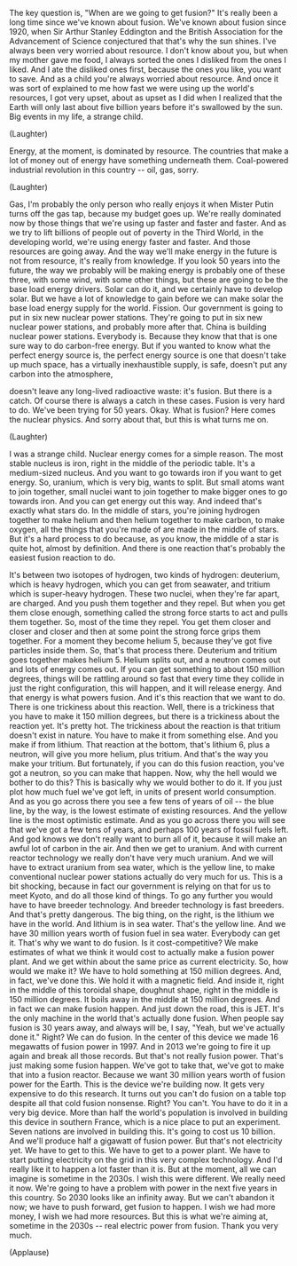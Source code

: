
The key question is, &quot;When are we going to get fusion?&quot;
It&#39;s really been a long time since we&#39;ve known about fusion.
We&#39;ve known about fusion since 1920,
when Sir Arthur Stanley Eddington
and the British Association for the Advancement of Science
conjectured that that&#39;s why the sun shines.
I&#39;ve always been very worried about resource.
I don&#39;t know about you, but
when my mother gave me food,
I always sorted the ones I disliked
from the ones I liked.
And I ate the disliked ones first,
because the ones you like, you want to save.
And as a child you&#39;re always worried about resource.
And once it was sort of explained to me
how fast we were using up the world&#39;s resources,
I got very upset,
about as upset as I did when I realized
that the Earth will only last about five billion years
before it&#39;s swallowed by the sun.
Big events in my life,
a strange child.

(Laughter)

Energy, at the moment, is dominated by resource.
The countries that make a lot of money out of energy
have something underneath them.
Coal-powered industrial revolution in this country --
oil, gas, sorry.

(Laughter)

Gas, I&#39;m probably the only person
who really enjoys it when Mister Putin
turns off the gas tap, because my budget goes up.
We&#39;re really dominated now
by those things that we&#39;re using up faster and faster and faster.
And as we try to lift billions of people out of poverty
in the Third World, in the developing world,
we&#39;re using energy faster and faster.
And those resources are going away.
And the way we&#39;ll make energy in the future
is not from resource,
it&#39;s really from knowledge.
If you look 50 years into the future,
the way we probably will be making energy
is probably one of these three,
with some wind, with some other things,
but these are going to be the base load energy drivers.
Solar can do it, and we certainly have to develop solar.
But we have a lot of knowledge to gain before we can make solar
the base load energy supply for the world.
Fission.
Our government is going to put in six new nuclear power stations.
They&#39;re going to put in six new nuclear power stations,
and probably more after that.
China is building nuclear power stations. Everybody is.
Because they know that that is one sure way
to do carbon-free energy.
But if you wanted to know what the perfect energy source is,
the perfect energy source is one
that doesn&#39;t take up much space,
has a virtually inexhaustible supply,
is safe, doesn&#39;t put any carbon into the atmosphere,

doesn&#39;t leave any long-lived radioactive waste:
it&#39;s fusion.
But there is a catch. Of course there is always a catch in these cases.
Fusion is very hard to do.
We&#39;ve been trying for 50 years.
Okay. What is fusion? Here comes the nuclear physics.
And sorry about that, but this is what turns me on.

(Laughter)

I was a strange child.
Nuclear energy comes for a simple reason.
The most stable nucleus is iron, right in the middle of the periodic table.
It&#39;s a medium-sized nucleus.
And you want to go towards iron if you want to get energy.
So, uranium, which is very big, wants to split.
But small atoms want to join together,
small nuclei want to join together
to make bigger ones to go towards iron.
And you can get energy out this way.
And indeed that&#39;s exactly what stars do.
In the middle of stars, you&#39;re joining hydrogen together to make helium
and then helium together to make carbon,
to make oxygen, all the things that you&#39;re made of
are made in the middle of stars.
But it&#39;s a hard process to do
because, as you know, the middle of a star is quite hot,
almost by definition.
And there is one reaction
that&#39;s probably the easiest fusion reaction to do.

It&#39;s between two isotopes of hydrogen, two kinds of hydrogen:
deuterium, which is heavy hydrogen,
which you can get from seawater,
and tritium which is super-heavy hydrogen.
These two nuclei, when they&#39;re far apart, are charged.
And you push them together and they repel.
But when you get them close enough,
something called the strong force starts to act
and pulls them together.
So, most of the time they repel.
You get them closer and closer and closer and then at some point
the strong force grips them together.
For a moment they become helium 5,
because they&#39;ve got five particles inside them.
So, that&#39;s that process there. Deuterium and tritium goes together
makes helium 5.
Helium splits out, and a neutron comes out
and lots of energy comes out.
If you can get something to about 150 million degrees,
things will be rattling around so fast
that every time they collide in just the right configuration,
this will happen, and it will release energy.
And that energy is what powers fusion.
And it&#39;s this reaction that we want to do.
There is one trickiness about this reaction.
Well, there is a trickiness that you have to make it 150 million degrees,
but there is a trickiness about the reaction yet.
It&#39;s pretty hot.
The trickiness about the reaction is that
tritium doesn&#39;t exist in nature.
You have to make it from something else.
And you make if from lithium. That reaction at the bottom,
that&#39;s lithium 6, plus a neutron,
will give you more helium, plus tritium.
And that&#39;s the way you make your tritium.
But fortunately, if you can do this fusion reaction,
you&#39;ve got a neutron, so you can make that happen.
Now, why the hell would we bother to do this?
This is basically why we would bother to do it.
If you just plot how much fuel
we&#39;ve got left, in units of
present world consumption.
And as you go across there you see
a few tens of years of oil -- the blue line, by the way,
is the lowest estimate of existing resources.
And the yellow line is the most optimistic estimate.
And as you go across there you will see
that we&#39;ve got a few tens of years, and perhaps 100 years
of fossil fuels left.
And god knows we don&#39;t really want to burn all of it,
because it will make an awful lot of carbon in the air.
And then we get to uranium.
And with current reactor technology
we really don&#39;t have very much uranium.
And we will have to extract uranium from sea water,
which is the yellow line,
to make conventional nuclear power stations
actually do very much for us.
This is a bit shocking, because in fact our government
is relying on that for us to meet Kyoto,
and do all those kind of things.
To go any further you would have to have breeder technology.
And breeder technology is fast breeders. And that&#39;s pretty dangerous.
The big thing, on the right,
is the lithium we have in the world.
And lithium is in sea water. That&#39;s the yellow line.
And we have 30 million years worth of fusion fuel in sea water.
Everybody can get it. That&#39;s why we want to do fusion.
Is it cost-competitive?
We make estimates of what we think it would cost
to actually make a fusion power plant.
And we get within about the same price
as current electricity.
So, how would we make it?
We have to hold something at 150 million degrees.
And, in fact, we&#39;ve done this.
We hold it with a magnetic field.
And inside it, right in the middle of this toroidal shape, doughnut shape,
right in the middle is 150 million degrees.
It boils away in the middle at 150 million degrees.
And in fact we can make fusion happen.
And just down the road, this is JET.
It&#39;s the only machine in the world that&#39;s actually done fusion.
When people say fusion is 30 years away, and always will be,
I say, &quot;Yeah, but we&#39;ve actually done it.&quot; Right?
We can do fusion. In the center of this device
we made 16 megawatts of fusion power in 1997.
And in 2013 we&#39;re going to fire it up again
and break all those records.
But that&#39;s not really fusion power. That&#39;s just making some fusion happen.
We&#39;ve got to take that, we&#39;ve got to make that into a fusion reactor.
Because we want 30 million years worth of fusion power for the Earth.
This is the device we&#39;re building now.
It gets very expensive to do this research.
It turns out you can&#39;t do fusion on a table top
despite all that cold fusion nonsense. Right?
You can&#39;t. You have to do it in a very big device.
More than half the world&#39;s population is involved in building this device
in southern France, which is a nice place to put an experiment.
Seven nations are involved in building this.
It&#39;s going to cost us 10 billion. And we&#39;ll produce half a gigawatt of fusion power.
But that&#39;s not electricity yet.
We have to get to this.
We have to get to a power plant.
We have to start putting electricity on the grid
in this very complex technology.
And I&#39;d really like it to happen a lot faster than it is.
But at the moment, all we can imagine is sometime in the 2030s.
I wish this were different. We really need it now.
We&#39;re going to have a problem with power
in the next five years in this country.
So 2030 looks like an infinity away.
But we can&#39;t abandon it now; we have to push forward,
get fusion to happen.
I wish we had more money, I wish we had more resources.
But this is what we&#39;re aiming at,
sometime in the 2030s --
real electric power from fusion. Thank you very much.

(Applause)

